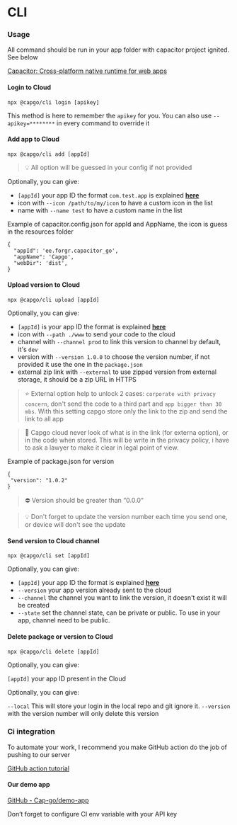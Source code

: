 # CLI

### Usage

All command should be run in your app folder with capacitor project ignited. See below

[Capacitor: Cross-platform native runtime for web apps](https://capacitorjs.com/docs/getting-started)

#### **Login to Cloud**

`npx @capgo/cli login [apikey]`&#x20;

This method is here to remember the `apikey` for you. You can also use `--apikey=********` in every command to override it

#### **Add app to Cloud**

`npx @capgo/cli add [appId]`&#x20;

> 💡 All option will be guessed in your config if not provided

Optionally, you can give:

* `[appId]` your app ID the format `com.test.app` is explained [**here**](https://capacitorjs.com/docs/cli/init)
* icon with `--icon /path/to/my/icon` to have a custom icon in the list
* name with `--name test` to have a custom name in the list

Example of capacitor.config.json for appId and AppName, the icon is guess in the resources folder

```
{
  "appId": 'ee.forgr.capacitor_go',
  "appName": 'Capgo',
  "webDir": 'dist',
}
```

#### Upload **version to Cloud**

`npx @capgo/cli upload [appId]`&#x20;

Optionally, you can give:

* `[appId]` is your app ID the format is explained [**here**](https://capacitorjs.com/docs/cli/init)
* icon with `--path ./www` to send your code to the cloud
* channel with `--channel prod` to link this version to channel by default, it's `dev`
* version with `--version 1.0.0` to choose the version number, if not provided it use the one in the `package.json`
* external zip link with `--external` to use zipped version from external storage, it should be a zip URL in HTTPS

> ⭐️ External option help to unlock 2 cases: `corporate with privacy concern`, don't send the code to a third part and `app bigger than 30 mbs`. With this setting capgo store only the link to the zip and send the link to all app

> 👀 Capgo cloud never look of what is in the link (for externa option), or in the code when stored. This will be write in the privacy policy, i have to ask a lawyer to make it clear in legal point of view.

Example of package.json for version

```
{
 "version": "1.0.2"
}
```

> ⛔ Version should be greater than “0.0.0”

> 💡 Don't forget to update the version number each time you send one, or device will don't see the update

#### **Send version to Cloud channel**

`npx @capgo/cli set [appId]`&#x20;

Optionally, you can give:

* `[appId]` your app ID the format is explained [**here**](https://capacitorjs.com/docs/cli/init)
* `--version` your app version already sent to the cloud
* `--channel` the channel you want to link the version, it doesn't exist it will be created
* `--state` set the channel state, can be private or public. To use in your app, channel need to be public.

#### **Delete package or version to Cloud**

`npx @capgo/cli delete [appId]`&#x20;

Optionally, you can give:

`[appId]` your app ID present in the Cloud

Optionally, you can give:

`--local` This will store your login in the local repo and git ignore it. `--version` with the version number will only delete this version

### Ci integration

To automate your work, I recommend you make GitHub action do the job of pushing to our server

[GitHub action tutorial](https://capgo.app/blog/automatic-build-and-release-with-github-actions)

#### Our demo app

[GitHub - Cap-go/demo-app](https://github.com/Cap-go/demo-app)

Don’t forget to configure CI env variable with your API key
